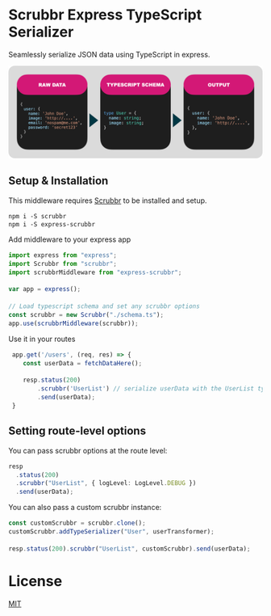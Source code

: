 # Scrubbr Express TypeScript Serializer

Seamlessly serialize JSON data using TypeScript in express.

![Simple Example](https://github.com/jgillick/scrubbr/raw/main/example.png)

## Setup & Installation

This middleware requires [Scrubbr](https://github.com/jgillick/scrubbr) to be installed and setup.

```shell
npm i -S scrubbr
npm i -S express-scrubbr
```

Add middleware to your express app

```ts
import express from "express";
import Scrubbr from "scrubbr";
import scrubbrMiddleware from "express-scrubbr";

var app = express();

// Load typescript schema and set any scrubbr options
const scrubbr = new Scrubbr("./schema.ts");
app.use(scrubbrMiddleware(scrubbr));
```

Use it in your routes

```ts
 app.get('/users', (req, res) => {
    const userData = fetchDataHere();

    resp.status(200)
        .scrubbr('UserList') // serialize userData with the UserList typescript type
        .send(userData);
 }
```

## Setting route-level options

You can pass scrubbr options at the route level:

```ts
resp
  .status(200)
  .scrubbr("UserList", { logLevel: LogLevel.DEBUG })
  .send(userData);
```

You can also pass a custom scrubbr instance:

```ts
const customScrubbr = scrubbr.clone();
customScrubbr.addTypeSerializer("User", userTransformer);

resp.status(200).scrubbr("UserList", customScrubbr).send(userData);
```

# License

[MIT](https://github.com/ajv-validator/ajv/blob/HEAD/LICENSE)
